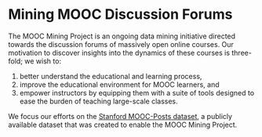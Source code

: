 # Mining MOOC Discussion Forums #

The MOOC Mining Project is an ongoing data mining initiative directed towards
the discussion forums of massively open online courses. Our motivation to
discover insights into the dynamics of these courses is three-fold; we wish to:

1. better understand the educational and learning process,
2. improve the educational environment for MOOC learners, and
3. empower instructors by equipping them with a suite of tools designed to
   ease the burden of teaching large-scale classes.

We focus our efforts on the [Stanford MOOC-Posts
dataset](http://datastage.stanford.edu/StanfordMoocPosts/ "MOOC-Posts"), a
publicly available dataset that was created to enable the MOOC Mining Project.
